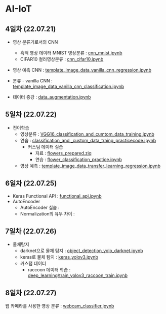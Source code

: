 # AI-IoT

## 4일차 (22.07.21)
- 영상 분류기로서의 CNN
  - 흑백 영상 데이터 MNIST 영상분류 :
[cnn_mnist.ipynb](https://colab.research.google.com/github/choyoona/AI-IoT/blob/main/cnn_mnist.ipynb)
  - CIFAR10 컬러영상분류 :
[cnn_cifar10.ipynb](https://colab.research.google.com/github/choyoona/AI-IoT/blob/main/material/deep_learning/cnn_cifar10.ipynb)

- 영상 예측 CNN :
[template_image_data_vanilla_cnn_regression.ipynb](https://colab.research.google.com/github/choyoona/AI-IoT/blob/main/material/deep_learning/template_image_data_vanilla_cnn_regression.ipynb)

- 분류 - vanilla CNN :
[template_image_data_vanilla_cnn_classification.ipynb](https://colab.research.google.com/github/choyoona/AI-IoT/blob/main/material/deep_learning/template_image_data_vanilla_cnn_classification.ipynb)

- 데이터 증강 :
[data_augmentation.ipynb](https://colab.research.google.com/github/dhrim/cau_2022_summer/blob/master/material/deep_learning/data_augmentation.ipynb#scrollTo=JU5aq2wUofnH)


## 5일차 (22.07.22)
- 전이학습
  - 영상분류 : [VGG16_classification_and_cumtom_data_training.ipynb](https://colab.research.google.com/drive/1XyKvSqNIqZmKOWD3qfzq648QMim2SXlL)
  - 연습    : [classification_and _custom_data_traing_practicecode.ipynb](https://colab.research.google.com/drive/1nBivNER5YZATjDtJNRJeMTEZCGS5UXWp)
    - 커스텀 데이터 실습
      - 자료 : [flowers_prepared.ziq](https://drive.google.com/file/d/1aL0PRO6kt3zBx4UPJjjEe-8o52dquiwm/view?usp=sharing)
      - 연습 : [flower_classification_practice.ipynb](https://colab.research.google.com/drive/1SU8V17bXQQOIPGRlCdcdvkkdlKO6buj9#scrollTo=kXC97HAMx9kK)
  - 영상 예측 : [template_image_data_transfer_learning_regression.ipynb](https://colab.research.google.com/github/dhrim/cau_2022_summer/blob/master/material/deep_learning/template_image_data_transfer_learning_regression.ipynb)
  
  

## 6일차 (22.07.25)
- Keras Functional API : [functional_api.ipynb](https://colab.research.google.com/github/choyoona/AI-IoT/blob/main/material/deep_learning/functional_api.ipynb)
- AutoEncoder
   - AutoEncoder 실습 : []()
   - Normalization의 유무 차이 : []()
   
   
## 7일차 (22.07.26)   
- 물체탐지 
   - darknet으로 물체 탐지 : [object_detection_yolo_darknet.ipynb](https://github.com/choyoona/AI-IoT/blob/main/material/deep_learning/object_detection_yolo_darknet.ipynb)
   - keras로 물체 탐지 : [keras_yolov3.ipynb](https://colab.research.google.com/github/choyoona/AI-IoT/blob/main/material/deep_learning/keras_yolov3.ipynb)
   - 커스텀 데이터
       - raccoon 데이터 학습 : [deep_learning/train_yolov3_raccoon_train.ipynb](https://colab.research.google.com/github/choyoona/AI-IoT/blob/main/material/deep_learning/train_yolov3_raccoon_train.ipynb)
       

## 8일차 (22.07.27)
웹 카메라를 사용한 영상 분류 : [webcam_classifier.ipynb](https://colab.research.google.com/github/choyoona/AI-IoT/blob/main/material/deep_learning/webcam_classifier.ipynb)

